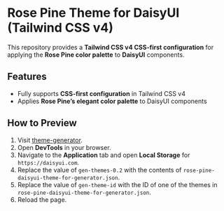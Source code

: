 # Rose Pine Theme for DaisyUI (Tailwind CSS v4)

This repository provides a **Tailwind CSS v4 CSS-first configuration** for applying the **Rose Pine color palette** to **DaisyUI** components.

## Features

- Fully supports **CSS-first configuration** in Tailwind CSS v4
- Applies **Rose Pine’s elegant color palette** to DaisyUI components

## How to Preview

1. Visit [theme-generator](https://daisyui.com/theme-generator/).
2. Open **DevTools** in your browser.
3. Navigate to the **Application** tab and open **Local Storage** for `https://daisyui.com`.
4. Replace the value of `gen-themes-0.2` with the contents of `rose-pine-daisyui-theme-for-generator.json`.
5. Replace the value of `gen-theme-id` with the ID of one of the themes in `rose-pine-daisyui-theme-for-generator.json`.
6. Reload the page.
